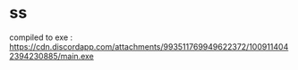 # ss
compiled to exe : https://cdn.discordapp.com/attachments/993511769949622372/1009114042394230885/main.exe
